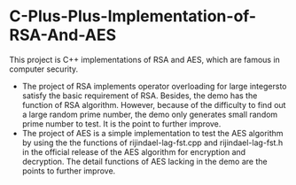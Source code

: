 # C-Plus-Plus-Implementation-of-RSA-And-AES
This project is C++ implementations of RSA and AES, which are famous in computer security.

* The project of RSA implements operator overloading for large integersto satisfy the basic requirement of RSA. Besides, the demo has the function of RSA algorithm. However, because of the difficulty to find out a large random prime number, the demo only generates  small random prime number to test. It is the point to further improve.
* The project of AES is a simple implementation to test the AES algorithm by using the the functions of rijindael-lag-fst.cpp and rijindael-lag-fst.h in the official release of the AES algorithm for encryption and decryption.   The detail functions of AES lacking in the demo are the points to further improve.

